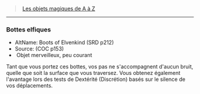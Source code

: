 ﻿---
!MagicItem
Type: Objet merveilleux
Rarity: peu courant
Id: magicitems_az_hd.md#bottes-elfiques
ParentLink: magicitems_az_hd.md#les-objets-magiques-de-a-à-z
Name: Bottes elfiques
ParentName: Les objets magiques de A à Z
NameLevel: 3
AltName: Boots of Elvenkind (SRD p212)
Source: (COC p153)
Attributes:
  Name: Bottes elfiques
  Markdown: >+
    ### <!--Name-->Bottes elfiques<!--/Name-->


    - AltName: <!--AltName-->Boots of Elvenkind (SRD p212)<!--/AltName-->

    - Source: <!--Source-->(COC p153)<!--/Source-->

    -  <!--Type-->Objet merveilleux<!--/Type-->, <!--Rarity-->peu courant<!--/Rarity-->


    Tant que vous portez ces bottes, vos pas ne s'accompagnent d'aucun bruit, quelle que soit la surface que vous traversez. Vous obtenez également l'avantage lors des tests de Dextérité (Discrétion) basés sur le silence de vos déplacements.

  AltName: Boots of Elvenkind (SRD p212)
  Source: (COC p153)
  Type: Objet merveilleux
  Rarity: peu courant
AttributesDictionary: >+
  Name: Bottes elfiques

  Markdown: >+

    ### <!--Name-->Bottes elfiques<!--/Name-->





    - AltName: <!--AltName-->Boots of Elvenkind (SRD p212)<!--/AltName-->



    - Source: <!--Source-->(COC p153)<!--/Source-->



    -  <!--Type-->Objet merveilleux<!--/Type-->, <!--Rarity-->peu courant<!--/Rarity-->





    Tant que vous portez ces bottes, vos pas ne s'accompagnent d'aucun bruit, quelle que soit la surface que vous traversez. Vous obtenez également l'avantage lors des tests de Dextérité (Discrétion) basés sur le silence de vos déplacements.



  AltName: Boots of Elvenkind (SRD p212)

  Source: (COC p153)

  Type: Objet merveilleux

  Rarity: peu courant

---
> [Les objets magiques de A à Z](hd_magicitems_az_les_objets_magiques_de_a_a_z.md)

---

### Bottes elfiques

- AltName: Boots of Elvenkind (SRD p212)
- Source: (COC p153)
-  Objet merveilleux, peu courant

Tant que vous portez ces bottes, vos pas ne s'accompagnent d'aucun bruit, quelle que soit la surface que vous traversez. Vous obtenez également l'avantage lors des tests de Dextérité (Discrétion) basés sur le silence de vos déplacements.


